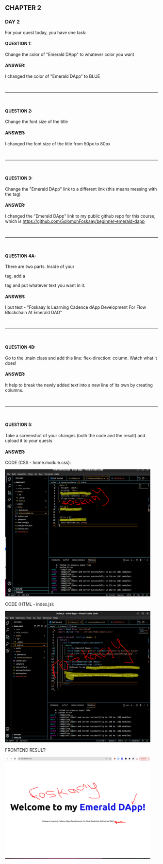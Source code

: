 ## CHAPTER 2

### DAY 2
For your quest today, you have one task:


#### QUESTION 1: 
Change the color of "Emerald DApp" to whatever color you want
#### ANSWER: 
I changed the color of "Emerald DApp" to BLUE

<br>
<hr>
<br>

#### QUESTION 2: 
Change the font size of the title
#### ANSWER: 
I changed the font size of the title from 50px to 80px

<br>
<hr>
<br>

#### QUESTION 3: 
Change the "Emerald DApp" link to a different link (this means messing with the <a> tag)
#### ANSWER:
I changed the "Emerald DApp" link to my public github repo for this course, which is 
https://github.com/SolomonFoskaay/beginner-emerald-dapp

<br>
<hr>
<br>
  
#### QUESTION 4A: 
There are two parts. Inside of your <main> tag, add a <p> tag and put whatever text you want in it.
#### ANSWER:
I put text - "Foskaay Is Learning Cadence dApp Development For Flow Blockchain At Emerald DAO"

<br>
<hr>
<br>
  
#### QUESTION 4B: 
Go to the .main class and add this line: flex-direction: column. Watch what it does!
#### ANSWER:
It help to break the newly added text into a new line of its own by creating columns.

<br>
<hr>
<br>
  
#### QUESTION 5: 
Take a screenshot of your changes (both the code and the result) and upload it to your quests
#### ANSWER:
  
CODE (CSS - home.module.css):
  
<img src="https://github.com/SolomonFoskaay/edao-beginner-dapp-course-quests/blob/main/Media/Screenshots/edao-beginner-dapp-course-Ch2Day2a-CSS-code.png" width="95%" height="75%">

<br> 
  
CODE (HTML - index.js):
  
<img src="https://github.com/SolomonFoskaay/edao-beginner-dapp-course-quests/blob/main/Media/Screenshots/edao-beginner-dapp-course-Ch2Day2b-HTML-code.png" width="95%" height="75%">

<br> 
  
FRONTEND RESULT:
  
<img src="https://github.com/SolomonFoskaay/edao-beginner-dapp-course-quests/blob/main/Media/Screenshots/edao-beginner-dapp-course-Ch2Day2c-Home.png" width="95%" height="75%">
